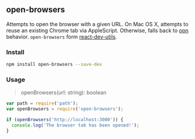 open-browsers
---

Attempts to open the browser with a given URL.
On Mac OS X, attempts to reuse an existing Chrome tab via AppleScript.
Otherwise, falls back to [opn](https://github.com/sindresorhus/opn) behavior. `open-browsers` form [react-dev-utils](https://github.com/facebook/create-react-app/blob/next/packages/react-dev-utils/openBrowser.js).

### Install

```bash
npm install open-browsers --save-dev
```

### Usage

> openBrowsers(url: string): boolean 

```js
var path = require('path');
var openBrowsers = require('open-browsers');

if (openBrowsers('http://localhost:3000')) {
  console.log('The browser tab has been opened!');
}
```